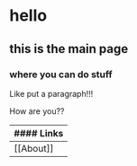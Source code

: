 
# hello

## this is the main page
### where you can do stuff
Like put a paragraph!!!

How are you??

| #### Links |
|--|
| [[About]] |



